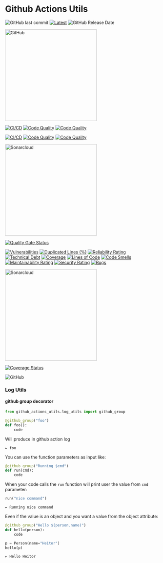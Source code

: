# Github Actions Utils
![GitHub last commit](https://img.shields.io/github/last-commit/heitorpolidoro/github_actions_utils)
[![Latest](https://img.shields.io/github/release/heitorpolidoro/github_actions_utils.svg?label=latest)](https://github.com/heitorpolidoro/github_actions_utils/releases/latest)
![GitHub Release Date](https://img.shields.io/github/release-date/heitorpolidoro/github_actions_utils)

<a href="https://github.com/heitorpolidoro/github_actions_utils" >
  <img src="https://pngimg.com/d/github_PNG15.png" alt="GitHub" style="width:300px;">
</a>

[![CI/CD](https://github.com/heitorpolidoro/github_actions_utils/actions/workflows/ci_cd.yml/badge.svg)](https://github.com/heitorpolidoro/github_actions_utils/actions/workflows/ci_cd.yml)
[![Code Quality](https://github.com/heitorpolidoro/github_actions_utils/actions/workflows/ci_cd.yml/badge.svg?event=issues)](https://github.com/heitorpolidoro/github_actions_utils/actions/workflows/ci_cd.yml)
[![Code Quality](https://github.com/heitorpolidoro/github_actions_utils/actions/workflows/ci_cd.yml/badge.svg?event=pull_request)](https://github.com/heitorpolidoro/github_actions_utils/actions/workflows/ci_cd.yml)

[![CI/CD](https://github.com/heitorpolidoro/github_actions_utils/actions/workflows/release.yml/badge.svg)](https://github.com/heitorpolidoro/github_actions_utils/actions/workflows/release.yml)
[![Code Quality](https://github.com/heitorpolidoro/github_actions_utils/actions/workflows/release.yml/badge.svg?event=issues)](https://github.com/heitorpolidoro/github_actions_utils/actions/workflows/release.yml)
[![Code Quality](https://github.com/heitorpolidoro/github_actions_utils/actions/workflows/release.yml/badge.svg?event=pull_request)](https://github.com/heitorpolidoro/github_actions_utils/actions/workflows/release.yml)

<a href="https://sonarcloud.io/project/overview?id=heitorpolidoro_github_actions_utils" >
  <img src="https://community.finos.org/img/vendors/sonarcloud-logo.png" alt="Sonarcloud" style="width:300px;">
</a>

[![Quality Gate Status](https://sonarcloud.io/api/project_badges/measure?project=heitorpolidoro_github_actions_utils&metric=alert_status)](https://sonarcloud.io/summary/new_code?id=heitorpolidoro_github_actions_utils)

[![Vulnerabilities](https://sonarcloud.io/api/project_badges/measure?project=heitorpolidoro_github_actions_utils&metric=vulnerabilities)](https://sonarcloud.io/summary/new_code?id=heitorpolidoro_github_actions_utils)
[![Duplicated Lines (%)](https://sonarcloud.io/api/project_badges/measure?project=heitorpolidoro_github_actions_utils&metric=duplicated_lines_density)](https://sonarcloud.io/summary/new_code?id=heitorpolidoro_github_actions_utils)
[![Reliability Rating](https://sonarcloud.io/api/project_badges/measure?project=heitorpolidoro_github_actions_utils&metric=reliability_rating)](https://sonarcloud.io/summary/new_code?id=heitorpolidoro_github_actions_utils)
[![Technical Debt](https://sonarcloud.io/api/project_badges/measure?project=heitorpolidoro_github_actions_utils&metric=sqale_index)](https://sonarcloud.io/summary/new_code?id=heitorpolidoro_github_actions_utils)
[![Coverage](https://sonarcloud.io/api/project_badges/measure?project=heitorpolidoro_github_actions_utils&metric=coverage)](https://sonarcloud.io/summary/new_code?id=heitorpolidoro_github_actions_utils)
[![Lines of Code](https://sonarcloud.io/api/project_badges/measure?project=heitorpolidoro_github_actions_utils&metric=ncloc)](https://sonarcloud.io/summary/new_code?id=heitorpolidoro_github_actions_utils)
[![Code Smells](https://sonarcloud.io/api/project_badges/measure?project=heitorpolidoro_github_actions_utils&metric=code_smells)](https://sonarcloud.io/summary/new_code?id=heitorpolidoro_github_actions_utils)
[![Maintainability Rating](https://sonarcloud.io/api/project_badges/measure?project=heitorpolidoro_github_actions_utils&metric=sqale_rating)](https://sonarcloud.io/summary/new_code?id=heitorpolidoro_github_actions_utils)
[![Security Rating](https://sonarcloud.io/api/project_badges/measure?project=heitorpolidoro_github_actions_utils&metric=security_rating)](https://sonarcloud.io/summary/new_code?id=heitorpolidoro_github_actions_utils)
[![Bugs](https://sonarcloud.io/api/project_badges/measure?project=heitorpolidoro_github_actions_utils&metric=bugs)](https://sonarcloud.io/summary/new_code?id=heitorpolidoro_github_actions_utils)


<a href="https://coveralls.io/github/heitorpolidoro/github_actions_utils">
  <img src="https://camo.githubusercontent.com/e66287f3f07172ea5536b34b3c4d02b03dee5901aecd641bb15b95549dfdd147/68747470733a2f2f73332e616d617a6f6e6177732e636f6d2f6173736574732e636f766572616c6c732e696f2f636f766572616c6c735f6c6f676f747970652d30312e706e67" alt="Sonarcloud" style="width:300px">
</a>

[![Coverage Status](https://coveralls.io/repos/github/heitorpolidoro/github_actions_utils/badge.svg?branch=master)](https://coveralls.io/github/heitorpolidoro/github_actions_utils?branch=master)

![GitHub](https://img.shields.io/github/license/heitorpolidoro/github_actions_utils)

### Log Utils
#### github group decorator
```python
from github_actions_utils.log_utils import github_group

@github_group("foo")
def foo():
    code
```
Will produce in github action log
```log
▸ foo
```
You can use the function parameters as input like:
```python
@github_group("Running $cmd")
def run(cmd):
    code
```
When your code calls the `run` function will print user the value from `cmd` parameter:
```python
run("nice command")
```
```log
▸ Running nice command
```
Even if the value is an object and you want a value from the object attribute:
```python
@github_group("Hello $(person.name)")
def hello(person):
    code
```
```python
p = Person(name="Heitor")
hello(p)
```
```log
▸ Hello Heitor
```
